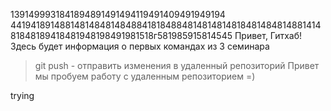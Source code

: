 1391499931841894891491494119491409491949194
4419418914881481484814848841818488481481481481848148481488141481848189418481948198491981518г581985915814545
Привет, Гитхаб! Здесь будет информация о первых командах из 3 семинара
> git push - отправить изменения в удаленный репозиторий 
Привет мы пробуем работу с удаленным репозиторием =)

trying
